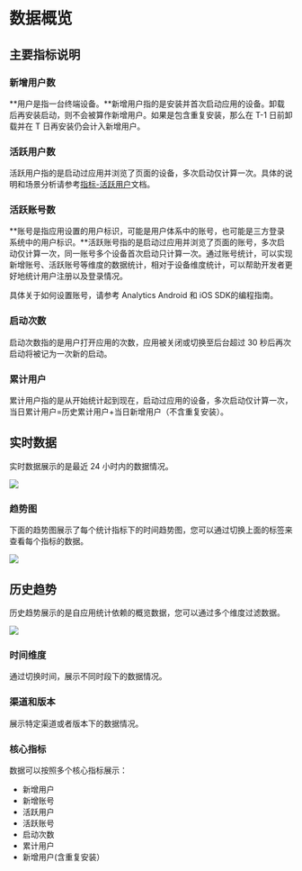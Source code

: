 # 数据概览

## 主要指标说明

### 新增用户数

**用户是指一台终端设备。**新增用户指的是安装并首次启动应用的设备。卸载后再安装启动，则不会被算作新增用户。如果是包含重复安装，那么在 T-1 日前卸载并在 T 日再安装仍会计入新增用户。

### 活跃用户数

活跃用户指的是启动过应用并浏览了页面的设备，多次启动仅计算一次。具体的说明和场景分析请参考[指标-活跃用户](cloud.tencent.com/document/product/666/14846)文档。


### 活跃账号数

**账号是指应用设置的用户标识，可能是用户体系中的账号，也可能是三方登录系统中的用户标识。**活跃账号指的是启动过应用并浏览了页面的账号，多次启动仅计算一次，同一账号多个设备首次启动只计算一次。通过账号统计，可以实现新增账号、活跃账号等维度的数据统计，相对于设备维度统计，可以帮助开发者更好地统计用户注册以及登录情况。

具体关于如何设置账号，请参考 Analytics Android 和 iOS SDK的编程指南。

### 启动次数

启动次数指的是用户打开应用的次数，应用被关闭或切换至后台超过 30 秒后再次启动将被记为一次新的启动。

### 累计用户

累计用户指的是从开始统计起到现在，启动过应用的设备，多次启动仅计算一次，当日累计用户=历史累计用户+当日新增用户（不含重复安装）。

## 实时数据

实时数据展示的是最近 24 小时内的数据情况。

![](http://tacimg-1253960454.file.myqcloud.com/guides/%E6%8E%A7%E5%88%B6%E5%8F%B0-%E6%95%B0%E6%8D%AE%E6%A6%82%E8%A7%88-%E5%AE%9E%E6%97%B6%E6%95%B0%E6%8D%AE.png)

### 趋势图

下面的趋势图展示了每个统计指标下的时间趋势图，您可以通过切换上面的标签来查看每个指标的数据。

![](http://tacimg-1253960454.file.myqcloud.com/guides/%E6%8E%A7%E5%88%B6%E5%8F%B0-%E6%95%B0%E6%8D%AE%E6%A6%82%E8%A7%88-%E5%AE%9E%E6%97%B6%E6%95%B0%E6%8D%AE%E5%88%87%E6%8D%A2.png)

## 历史趋势

历史趋势展示的是自应用统计依赖的概览数据，您可以通过多个维度过滤数据。

![](http://tacimg-1253960454.file.myqcloud.com/guides/%E6%8E%A7%E5%88%B6%E5%8F%B0-%E6%95%B0%E6%8D%AE%E6%A6%82%E8%A7%88-%E5%8E%86%E5%8F%B2%E8%B6%8B%E5%8A%BF.png)

### 时间维度

通过切换时间，展示不同时段下的数据情况。

### 渠道和版本

展示特定渠道或者版本下的数据情况。

### 核心指标

数据可以按照多个核心指标展示：

- 新增用户
- 新增账号
- 活跃用户
- 活跃账号
- 启动次数
- 累计用户
- 新增用户(含重复安装）
